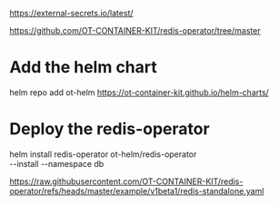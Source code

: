 https://external-secrets.io/latest/

https://github.com/OT-CONTAINER-KIT/redis-operator/tree/master

# Add the helm chart
helm repo add ot-helm https://ot-container-kit.github.io/helm-charts/

# Deploy the redis-operator

helm install redis-operator ot-helm/redis-operator \
  --install --namespace db

https://raw.githubusercontent.com/OT-CONTAINER-KIT/redis-operator/refs/heads/master/example/v1beta1/redis-standalone.yaml  